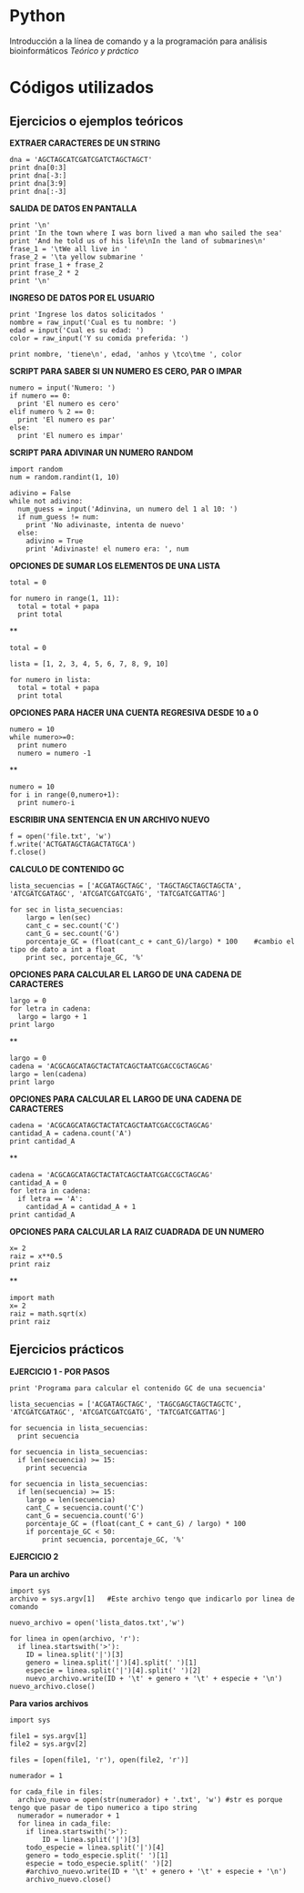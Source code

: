 # Python
Introducción a la línea de comando y a la programación para análisis bioinformáticos
*Teórico y práctico*


# Códigos utilizados

## Ejercicios o ejemplos teóricos


**EXTRAER CARACTERES DE UN STRING**

	dna = 'AGCTAGCATCGATCGATCTAGCTAGCT'
	print dna[0:3]
	print dna[-3:]
	print dna[3:9]
	print dna[:-3]


**SALIDA DE DATOS EN PANTALLA**

	print '\n'
	print 'In the town where I was born lived a man who sailed the sea'
	print 'And he told us of his life\nIn the land of submarines\n'
	frase_1 = '\tWe all live in '
	frase_2 = '\ta yellow submarine '
	print frase_1 + frase_2
	print frase_2 * 2
	print '\n'

**INGRESO DE DATOS POR EL USUARIO**

	print 'Ingrese los datos solicitados '
	nombre = raw_input('Cual es tu nombre: ')
	edad = input('Cual es su edad: ')
	color = raw_input('Y su comida preferida: ')

	print nombre, 'tiene\n', edad, 'anhos y \tco\tme ', color


**SCRIPT PARA SABER SI UN NUMERO ES CERO, PAR O IMPAR**

	numero = input('Numero: ')
	if numero == 0:
	  print 'El numero es cero'
	elif numero % 2 == 0:
	  print 'El numero es par'
	else:
	  print 'El numero es impar'


**SCRIPT PARA ADIVINAR UN NUMERO RANDOM**

	import random
	num = random.randint(1, 10)

	adivino = False
	while not adivino:
	  num_guess = input('Adinvina, un numero del 1 al 10: ')
	  if num_guess != num:
	    print 'No adivinaste, intenta de nuevo'
	  else:
	    adivino = True
	    print 'Adivinaste! el numero era: ', num
    
**OPCIONES DE SUMAR LOS ELEMENTOS DE UNA LISTA**

	total = 0

	for numero in range(1, 11):
	  total = total + papa
	  print total
**

	total = 0
	
	lista = [1, 2, 3, 4, 5, 6, 7, 8, 9, 10]

	for numero in lista:
	  total = total + papa
	  print total

**OPCIONES PARA HACER UNA CUENTA REGRESIVA DESDE 10 a 0**
	
	numero = 10
	while numero>=0:
	  print numero
	  numero = numero -1

**

	numero = 10
	for i in range(0,numero+1):
	  print numero-i


**ESCRIBIR UNA SENTENCIA EN UN ARCHIVO NUEVO**

	f = open('file.txt', 'w') 
	f.write('ACTGATAGCTAGACTATGCA')  
	f.close()


**CALCULO DE CONTENIDO GC**

	lista_secuencias = ['ACGATAGCTAGC', 'TAGCTAGCTAGCTAGCTA', 'ATCGATCGATAGC', 'ATCGATCGATCGATG', 'TATCGATCGATTAG']

	for sec in lista_secuencias:
	    largo = len(sec)
	    cant_c = sec.count('C')
	    cant_G = sec.count('G')
	    porcentaje_GC = (float(cant_c + cant_G)/largo) * 100	#cambio el tipo de dato a int a float
	    print sec, porcentaje_GC, '%'

**OPCIONES PARA CALCULAR EL LARGO DE UNA CADENA DE CARACTERES**


	largo = 0
	for letra in cadena:
	  largo = largo + 1
	print largo

**
	
	largo = 0
	cadena = 'ACGCAGCATAGCTACTATCAGCTAATCGACCGCTAGCAG'
	largo = len(cadena)
	print largo


**OPCIONES PARA CALCULAR EL LARGO DE UNA CADENA DE CARACTERES**


	cadena = 'ACGCAGCATAGCTACTATCAGCTAATCGACCGCTAGCAG'
	cantidad_A = cadena.count('A')
	print cantidad_A

**
	
	cadena = 'ACGCAGCATAGCTACTATCAGCTAATCGACCGCTAGCAG'
	cantidad_A = 0
	for letra in cadena:
	  if letra == 'A':
	    cantidad_A = cantidad_A + 1
	print cantidad_A

**OPCIONES PARA CALCULAR LA RAIZ CUADRADA DE UN NUMERO**


	x= 2
	raiz = x**0.5
	print raiz

**

	import math
	x= 2
	raiz = math.sqrt(x)
	print raiz



## Ejercicios prácticos

**EJERCICIO 1 - POR PASOS**

	print 'Programa para calcular el contenido GC de una secuencia'

	lista_secuencias = ['ACGATAGCTAGC', 'TAGCGAGCTAGCTAGCTC', 'ATCGATCGATAGC', 'ATCGATCGATCGATG', 'TATCGATCGATTAG']

	for secuencia in lista_secuencias:
	  print secuencia

	for secuencia in lista_secuencias:
	  if len(secuencia) >= 15:
	    print secuencia

	for secuencia in lista_secuencias:
	  if len(secuencia) >= 15:
	    largo = len(secuencia)
	    cant_C = secuencia.count('C')
	    cant_G = secuencia.count('G')
	    porcentaje_GC = (float(cant_C + cant_G) / largo) * 100
	    if porcentaje_GC < 50:
	    	print secuencia, porcentaje_GC, '%'


**EJERCICIO 2** 

**Para un archivo**

	import sys
	archivo = sys.argv[1]	#Este archivo tengo que indicarlo por linea de comando

	nuevo_archivo = open('lista_datos.txt','w') 

	for linea in open(archivo, 'r'):
	  if linea.startswith('>'):
	    ID = linea.split('|')[3]
	    genero = linea.split('|')[4].split(' ')[1]
	    especie = linea.split('|')[4].split(' ')[2]
	    nuevo_archivo.write(ID + '\t' + genero + '\t' + especie + '\n')
	nuevo_archivo.close() 

**Para varios archivos**

	import sys

	file1 = sys.argv[1]
	file2 = sys.argv[2]

	files = [open(file1, 'r'), open(file2, 'r')]

	numerador = 1

	for cada_file in files:
	  archivo_nuevo = open(str(numerador) + '.txt', 'w') #str es porque tengo que pasar de tipo numerico a tipo string
	  numerador = numerador + 1
	  for linea in cada_file:
	    if linea.startswith('>'):
	    	ID = linea.split('|')[3]
		todo_especie = linea.split('|')[4]
		genero = todo_especie.split(' ')[1]
		especie = todo_especie.split(' ')[2]
		#archivo_nuevo.write(ID + '\t' + genero + '\t' + especie + '\n')
	    archivo_nuevo.close()
